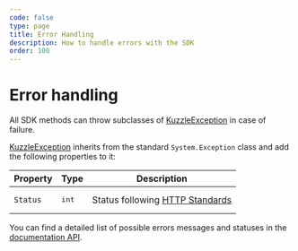 ```yaml
---
code: false
type: page
title: Error Handling
description: How to handle errors with the SDK
order: 100
---
```


# Error handling

All SDK methods can throw subclasses of [KuzzleException](/sdk/csharp/1/exceptions/kuzzle-exception) in case of failure.

[KuzzleException](/sdk/csharp/1/exceptions/kuzzle-exception) inherits from the standard `System.Exception` class and add the following properties to it:

| Property | Type              | Description                                                                                |
| -------- | ----------------- | ------------------------------------------------------------------------------------------ |
| `Status` | <pre>int</pre>    | Status following [HTTP Standards](https://en.wikipedia.org/wiki/List_of_HTTP_status_codes) |

You can find a detailed list of possible errors messages and statuses in the [documentation API](/core/1/api/essentials/errors).
